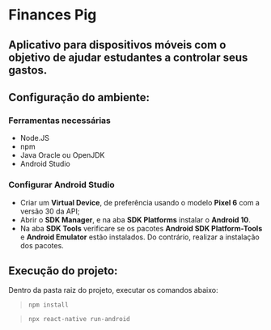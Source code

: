 # Finances Pig

## Aplicativo para dispositivos móveis com o objetivo de ajudar estudantes a controlar seus gastos.


## Configuração do ambiente:
### Ferramentas necessárias
  - Node.JS
  - npm
  - Java Oracle ou OpenJDK
  - Android Studio
  
### Configurar Android Studio
  - Criar um **Virtual Device**, de preferência usando o modelo **Pixel 6** com a versão 30 da API;
  - Abrir o **SDK Manager**, e na aba **SDK Platforms** instalar o **Android 10**. 
  - Na aba **SDK Tools** verificare se os pacotes **Android SDK Platform-Tools** e **Android Emulator** estão instalados. Do contrário, realizar a instalação dos pacotes.
	
## Execução do projeto:
Dentro da pasta raiz do projeto, executar os comandos abaixo:
  
> `npm install`

> `npx react-native run-android`
	
	
